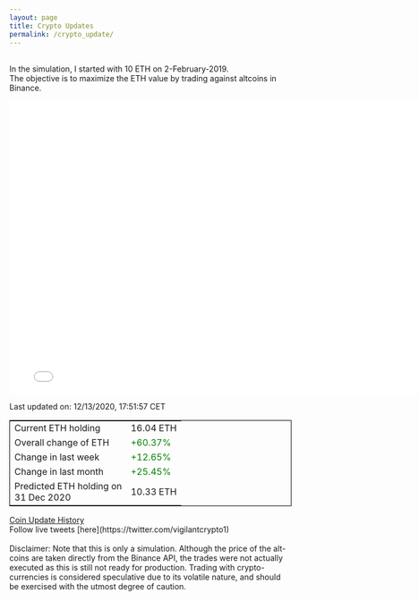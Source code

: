 ```yaml
---
layout: page
title: Crypto Updates
permalink: /crypto_update/
---
```

<!-- Global site tag (gtag.js) - Google Analytics -->
<script async src="https://www.googletagmanager.com/gtag/js?id=UA-103831149-5"></script>
<script>
  window.dataLayer = window.dataLayer || [];
  function gtag(){dataLayer.push(arguments);}
  gtag('js', new Date());

  gtag('config', 'UA-103831149-5');
</script>
<br>In the simulation, I started with 10 ETH on 2-February-2019.<br>The objective is to maximize the ETH value by trading against altcoins 
in Binance.

<iframe width="775" height="525" frameborder="0" scrolling="no" src="//plotly.com/~vikramaditya91/109.embed"></iframe>

Last updated on: 12/13/2020, 17:51:57 CET 
<table style="border:1px solid black;margin-left:auto;margin-right:auto;">
	<tbody>
	<tr>
		<td>Current ETH holding</td>
		<td>     16.04 ETH</td>
	</tr>
	<tr>
		<td>Overall change of ETH</td>
		<td><font color="green">+60.37%</font></td>
	</tr>
	<tr>
		<td>Change in last week</td>
		<td><font color="green">+12.65%</font></td>
	</tr>
	<tr>
		<td>Change in last month</td>
		<td><font color="green">+25.45%</font></td>
	</tr>
    <tr>
		<td>Predicted ETH holding on<br>31 Dec 2020</td>
		<td>     10.33 ETH</td>
	</tr>
	</tbody>
</table>
<a href="{{ site.baseurl }}/crypto_history">Coin Update History</a>
<br>
Follow live tweets [here](https://twitter.com/vigilantcrypto1)
<br>
<br>
Disclaimer:
Note that this is only a simulation. Although the price of the alt-coins are taken directly from the Binance API, the trades were not actually executed as this is still not ready for production.
Trading with crypto-currencies is considered speculative due to its volatile nature, and should be exercised with the utmost degree of caution.